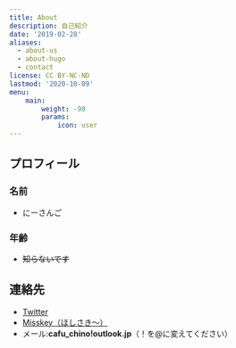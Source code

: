 ```yaml
---
title: About
description: 自己紹介
date: '2019-02-28'
aliases:
  - about-us
  - about-hugo
  - contact
license: CC BY-NC-ND
lastmod: '2020-10-09'
menu:
    main: 
        weight: -90
        params:
            icon: user
---
```


## プロフィール
### 名前
* にーさんご

### 年齢
* ~~知らないです~~

## 連絡先
* <a href=https://twitter.com/Niisango_Akari>Twitter</a>
* <a href=https://mk.hoshisaki-h.com/@E235_1011>Misskey（ほしさき～）</a>
* メール:**cafu_chino!outlook.jp**（！を@に変えてください）